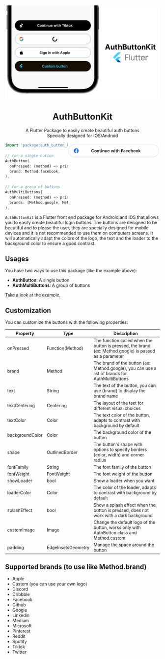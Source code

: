 <p align="center">
    <a href="https://github.com/LeRomino/AuthButtonKit"><img width="700" src="https://github.com/LeRomino/AuthButtonKit/blob/main/assets/preview/example.jpg?raw=true" alt="Example of AuthButtonKit"></a>
</p>

<h1 align="center">
    AuthButtonKit
</h1>

<p align="center">
    A Flutter Package to easily create beautiful auth buttons
    <br/>
    Specially designed for IOS/Android
</p>

<img align="right" width="300" src="https://github.com/LeRomino/AuthButtonKit/blob/main/assets/preview/facebook.png?raw=true" alt="Example of Facebook button">

```dart
import 'package:auth_button_kit/auth_button_kit.dart';

// for a single button
AuthButton(
  onPressed: (method) => print('you pressed $method'),
  brand: Method.facebook,
),

// for a group of buttons
AuthMultiButtons(
  onPressed: (method) => print('you pressed $method'),
  brands: [Method.google, Method.apple],
),
```

```AuthButtonKit``` is a Flutter front end package for Android and IOS that allows you to easily create beautiful login buttons.
The buttons are designed to be beautiful and to please the user, they are specially designed for mobile devices and it is not recommended to use them on computers screens.
It will automatically adapt the colors of the logo, the text and the loader to the background color to ensure a good contrast.

## Usages

You have two ways to use this package (like the example above):

- **AuthButton**: A single button
- **AuthMultiButtons**: A group of buttons

[Take a look at the example.](https://pub.dev/packages/auth_button_kit/example)

## Customization

You can customize the buttons with the following properties:

| Property | Type | Description |
| --- | --- | --- |
| onPressed | Function(Method) | The function called when the button is pressed, the brand (ex: Method.google) is passed as a parameter |
| brand | Method | The brand of the button (ex: Method.google), you can use a list of brands for AuthMultiButtons |
| text | String | The text of the button, you can use {brand} to display the brand name |
| textCentering | Centering | The layout of the text for different visual choices |
| textColor | Color | The text color of the button, adapts to contrast with background by default |
| backgroundColor | Color | The background color of the button |
| shape | OutlinedBorder | The button's shape with options to specify borders (color, width) and corner radius |
| fontFamily | String | The font family of the button |
| fontWeight | FontWeight | The font weight of the button |
| showLoader | bool | Show a loader when you want |
| loaderColor | Color | The color of the loader, adapts to contrast with background by default |
| splashEffect | bool | Show a splash effect when the button is pressed, does not work with a dark background |
| customImage | Image | Change the default logo of the button, works only with AuthButton class and Method.custom |
| padding | EdgeInsetsGeometry | Manage the space around the button |

## Supported brands (to use like Method.brand)

- Apple
- Custom (you can use your own logo)
- Discord
- Dribbble
- Facebook
- Github
- Google
- Linkedin
- Medium
- Microsoft
- Pinterest
- Reddit
- Spotify
- Tiktok
- Twitter